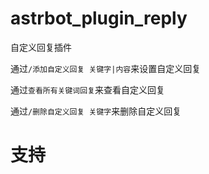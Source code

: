 # astrbot_plugin_reply

自定义回复插件

通过`/添加自定义回复 关键字|内容`来设置自定义回复

通过`查看所有关键词回复`来查看自定义回复

通过`/删除自定义回复 关键字`来删除自定义回复


# 支持

